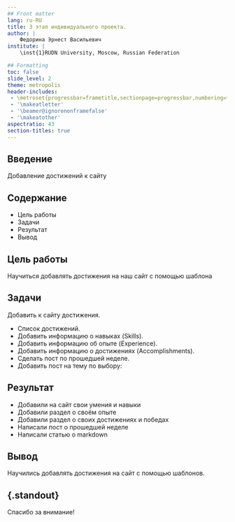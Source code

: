 ```yaml
---
## Front matter
lang: ru-RU
title: 3 этап индивидуального проекта. 
author: |
	Федорина Эрнест Васильевич
institute: |
	\inst{1}RUDN University, Moscow, Russian Federation

## Formatting
toc: false
slide_level: 2
theme: metropolis
header-includes: 
 - \metroset{progressbar=frametitle,sectionpage=progressbar,numbering=fraction}
 - '\makeatletter'
 - '\beamer@ignorenonframefalse'
 - '\makeatother'
aspectratio: 43
section-titles: true
---
```


## Введение

Добавление достижений к сайту

## Содержание

- Цель работы
- Задачи
- Результат
- Вывод

## Цель работы

Научиться добавлять достижения на наш сайт с помощью шаблона


## Задачи

Добавить к сайту достижения.

- Список достижений.
- Добавить информацию о навыках (Skills).
- Добавить информацию об опыте (Experience).
- Добавить информацию о достижениях (Accomplishments).
- Сделать пост по прошедшей неделе.
- Добавить пост на тему по выбору:

## Результат

- Добавили на сайт свои умения и навыки
- Добавили раздел о своём опыте
- Добавили раздел о своих достижениях и победах
- Написали пост о прошедшей неделе
- Написали статью о markdown

## Вывод

Научились добавлять достижения на сайт с помощью шаблонов.


## {.standout}

Спасибо за внимание!
